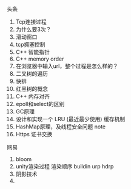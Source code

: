 
头条
1. Tcp连接过程
2. 为什么要3次？
3. 滑动窗口
4. tcp拥塞控制
5. C++ 智能指针
6. C++ memory order
7. 在浏览器中输入url，整个过程是怎么样的？
8. 二叉树的遍历
9. 快排
10. 红黑树的概念
11. C++ 内存对齐
12. epoll和select的区别
13. GC原理
14. 设计和实现一个 LRU (最近最少使用) 缓存机制
15. HashMap原理，及线程安全问题
note
16. Https 证书交换

网易
1. bloom
2. unity渲染过程
渲染顺序
buildin urp hdrp 
3. 阴影技术
4. 
